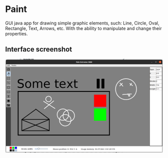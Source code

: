 # Paint
GUI java app for drawing simple graphic elements, such: Line, Circle, Oval, Rectangle, Text, Arrows, etc.
With the ability to manipulate and change their properties.  

## Interface screenshot
![interface](readme.images/interface_screenshot.png)